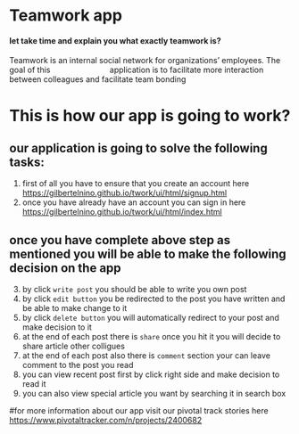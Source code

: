 # Teamwork app
#### let take time and explain you what exactly teamwork is?
Teamwork is an ​internal social network for organizations’ employees. The goal of this                           application is to facilitate more interaction between colleagues and facilitate team bonding

# This is how our app is going to work?
## our application is going to solve the following tasks:
1. first of all you have to ensure that you create an account here https://gilbertelnino.github.io/twork/ui/html/signup.html
2. once you have already have an account you can sign in here https://gilbertelnino.github.io/twork/ui/html/index.html
## once you have complete above step as mentioned you will be able to make the following decision on the app
3. by click `write post` you should be able to write you own post
4. by click `edit button` you be redirected to the post you have written and be able to make change to it
5. by click `delete button` you will automatically redirect to your post and make decision to it
6. at the end of each post there is `share` once you hit it you will decide to share article other colligues
7. at the end of each post also there is `comment` section your can leave comment to the post you read
8. you can view recent post first by click right side and make decision to read it
9. you can also view special article you want by searching it in search box

#for more information about our app visit our pivotal track stories here https://www.pivotaltracker.com/n/projects/2400682


